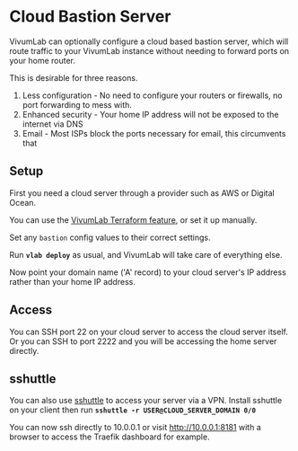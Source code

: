 # Cloud Bastion Server

VivumLab can optionally configure a cloud based bastion server, which will route
traffic to your VivumLab instance without needing to forward ports on your home router.

This is desirable for three reasons.

1. Less configuration - No need to configure your routers or firewalls, no port forwarding to mess with.
2. Enhanced security - Your home IP address will not be exposed to the internet via DNS
3. Email - Most ISPs block the ports necessary for email, this circumvents that

## Setup

First you need a cloud server through a provider such as AWS or Digital Ocean.

You can use the [VivumLab Terraform feature](/core/terraform), or set it up manually.

Set any `bastion` config values to their correct settings.

Run **`vlab deploy`** as usual, and VivumLab will take care of everything else.

Now point your domain name ('A' record) to your cloud server's IP address rather than your home IP address.

## Access

You can SSH port 22 on your cloud server to access the cloud server itself. Or you can
SSH to port 2222 and you will be accessing the home server directly.

## sshuttle

You can also use [sshuttle](https://codeberg.com/sshuttle/sshuttle) to access your server via a VPN. Install sshuttle on your client then run **`sshuttle -r USER@CLOUD_SERVER_DOMAIN 0/0`**

You can now ssh directly to 10.0.0.1 or visit http://10.0.0.1:8181 with a browser to access the Traefik dashboard for example.
